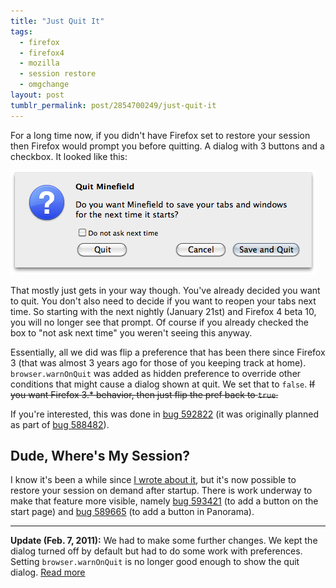 ```yaml
---
title: "Just Quit It"
tags:
  - firefox
  - firefox4
  - mozilla
  - session restore
  - omgchange
layout: post
tumblr_permalink: post/2854700249/just-quit-it
---
```


For a long time now, if you didn't have Firefox set to restore your session then Firefox would prompt you before quitting. A dialog with 3 buttons and a checkbox. It looked like this:

![](/img/posts/just-quit-it.png)

That mostly just gets in your way though. You've already decided you want to quit. You don't also need to decide if you want to reopen your tabs next time. So starting with the next nightly (January 21st) and Firefox 4 beta 10, you will no longer see that prompt. Of course if you already checked the box to "not ask next time" you weren't seeing this anyway.

Essentially, all we did was flip a preference that has been there since Firefox 3 (that was almost 3 years ago for those of you keeping track at home). `browser.warnOnQuit` was added as hidden preference to override other conditions that might cause a dialog shown at quit. We set that to `false`. <strike>If you want Firefox 3.* behavior, then just flip the pref back to `true`.</strike>

If you're interested, this was done in [bug 592822](https://bugzilla.mozilla.org/show_bug.cgi?id=592822) (it was originally planned as part of [bug 588482](https://bugzilla.mozilla.org/show_bug.cgi?id=588482)).

## Dude, Where's My Session?

I know it's been a while since [I wrote about it](/posts/restore-previous-session), but it's now possible to restore your session on demand after startup. There is work underway to make that feature more visible, namely [bug 593421](https://bugzilla.mozilla.org/show_bug.cgi?id=593421) (to add a button on the start page) and [bug 589665](https://bugzilla.mozilla.org/show_bug.cgi?id=589665) (to add a button in Panorama).

- - -

**Update (Feb. 7, 2011):** We had to make some further changes. We kept the dialog turned off by default but had to do some work with preferences. Setting `browser.warnOnQuit` is no longer good enough to show the quit dialog. [Read more](/posts/about-that-quit-dialog)
